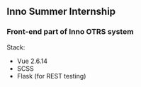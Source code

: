 ## Inno Summer Internship 

### Front-end part of Inno OTRS system

Stack:

* Vue 2.6.14
* SCSS
* Flask (for REST testing)

